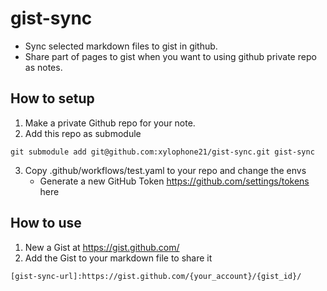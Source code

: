 # gist-sync
- Sync selected markdown files to gist in github.
- Share part of pages to gist when you want to using github private repo as notes.

## How to setup
1. Make a private Github repo for your note.
2. Add this repo as submodule

```
git submodule add git@github.com:xylophone21/gist-sync.git gist-sync
```
3. Copy .github/workflows/test.yaml to your repo and change the envs
    - Generate a new GitHub Token https://github.com/settings/tokens here

## How to use
1. New a Gist at https://gist.github.com/
2. Add the Gist to your markdown file to share it
```
[gist-sync-url]:https://gist.github.com/{your_account}/{gist_id}/
```
